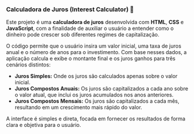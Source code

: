 ### Calculadora de Juros (Interest Calculator) 💸

Este projeto é uma **calculadora de juros** desenvolvida com **HTML**, **CSS** e **JavaScript**, com a finalidade de auxiliar o usuário a entender como o dinheiro pode crescer sob diferentes regimes de capitalização.

O código permite que o usuário insira um valor inicial, uma taxa de juros anual e o número de anos para o investimento. Com base nesses dados, a aplicação calcula e exibe o montante final e os juros ganhos para três cenários distintos:

* **Juros Simples:** Onde os juros são calculados apenas sobre o valor inicial.
* **Juros Compostos Anuais:** Os juros são capitalizados a cada ano sobre o valor atual, que inclui os juros acumulados nos anos anteriores.
* **Juros Compostos Mensais:** Os juros são capitalizados a cada mês, resultando em um crescimento mais rápido do valor.

A interface é simples e direta, focada em fornecer os resultados de forma clara e objetiva para o usuário.
